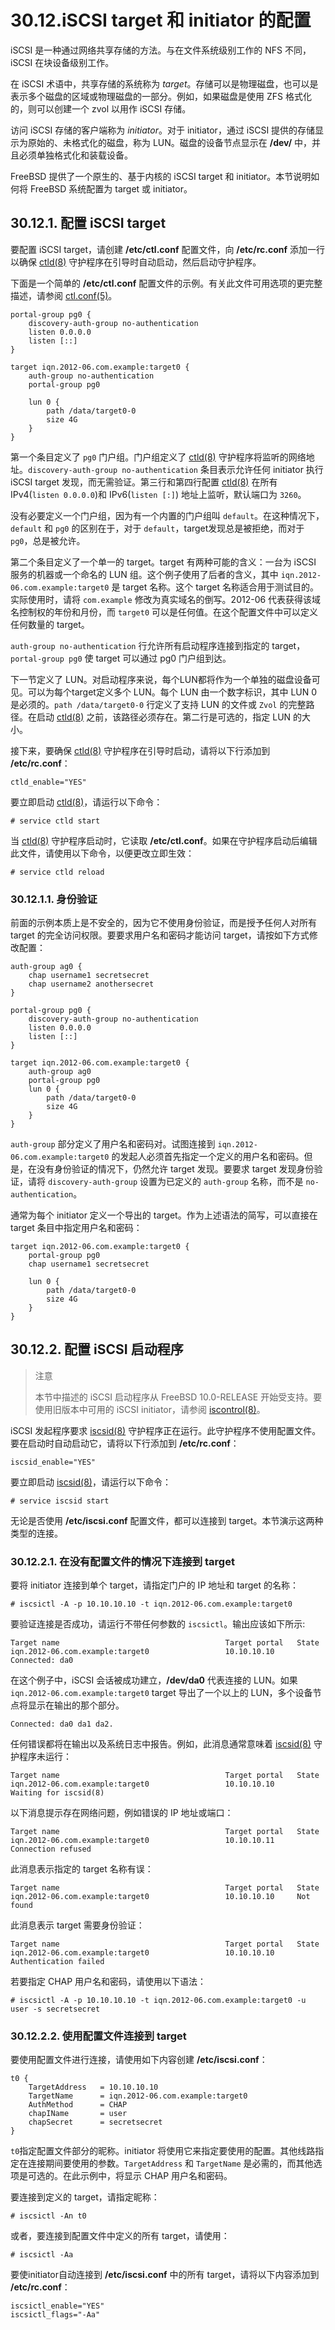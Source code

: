 # 30.12.iSCSI target 和 initiator 的配置

iSCSI 是一种通过网络共享存储的方法。与在文件系统级别工作的 NFS 不同，iSCSI 在块设备级别工作。

在 iSCSI 术语中，共享存储的系统称为 _target_。存储可以是物理磁盘，也可以是表示多个磁盘的区域或物理磁盘的一部分。例如，如果磁盘是使用 ZFS 格式化的，则可以创建一个 zvol 以用作 iSCSI 存储。

访问 iSCSI 存储的客户端称为 _initiator_。对于 initiator，通过 iSCSI 提供的存储显示为原始的、未格式化的磁盘，称为 LUN。磁盘的设备节点显示在 **/dev/** 中，并且必须单独格式化和装载设备。

FreeBSD 提供了一个原生的、基于内核的 iSCSI target 和 initiator。本节说明如何将 FreeBSD 系统配置为 target 或 initiator。

## 30.12.1. 配置 iSCSI target

要配置 iSCSI target，请创建 **/etc/ctl.conf** 配置文件，向 **/etc/rc.conf** 添加一行以确保 [ctld(8)](https://www.freebsd.org/cgi/man.cgi?query=ctld\&sektion=8\&format=html) 守护程序在引导时自动启动，然后启动守护程序。

下面是一个简单的 **/etc/ctl.conf** 配置文件的示例。有关此文件可用选项的更完整描述，请参阅 [ctl.conf(5)](https://www.freebsd.org/cgi/man.cgi?query=ctl.conf\&sektion=5\&format=html)。

```
portal-group pg0 {
	discovery-auth-group no-authentication
	listen 0.0.0.0
	listen [::]
}

target iqn.2012-06.com.example:target0 {
	auth-group no-authentication
	portal-group pg0

	lun 0 {
		path /data/target0-0
		size 4G
	}
}
```

第一个条目定义了 `pg0` 门户组。门户组定义了 [ctld(8)](https://www.freebsd.org/cgi/man.cgi?query=ctld\&sektion=8\&format=html) 守护程序将监听的网络地址。`discovery-auth-group no-authentication` 条目表示允许任何 initiator 执行 iSCSI target 发现，而无需验证。第三行和第四行配置 [ctld(8)](https://www.freebsd.org/cgi/man.cgi?query=ctld\&sektion=8\&format=html) 在所有 IPv4(`listen 0.0.0.0`)和 IPv6(`listen [:]`) 地址上监听，默认端口为 `3260`。

没有必要定义一个门户组，因为有一个内置的门户组叫 `default`。在这种情况下，`default` 和 `pg0` 的区别在于，对于 `default`，target发现总是被拒绝，而对于`pg0`，总是被允许。

第二个条目定义了一个单一的 target。target 有两种可能的含义：一台为 iSCSI 服务的机器或一个命名的 LUN 组。这个例子使用了后者的含义，其中 `iqn.2012-06.com.example:target0` 是 target 名称。这个 target 名称适合用于测试目的。实际使用时，请将 `com.example` 修改为真实域名的倒写。2012-06 代表获得该域名控制权的年份和月份，而 `target0` 可以是任何值。在这个配置文件中可以定义任何数量的 target。

`auth-group no-authentication` 行允许所有启动程序连接到指定的 target，`portal-group pg0` 使 target 可以通过 pg0 门户组到达。

下一节定义了 LUN。对启动程序来说，每个LUN都将作为一个单独的磁盘设备可见。可以为每个target定义多个 LUN。每个 LUN 由一个数字标识，其中 LUN 0 是必须的。`path /data/target0-0` 行定义了支持 LUN 的文件或 `Zvol` 的完整路径。在启动 [ctld(8)](https://www.freebsd.org/cgi/man.cgi?query=ctld\&sektion=8\&format=html) 之前，该路径必须存在。第二行是可选的，指定 LUN 的大小。

接下来，要确保 [ctld(8)](https://www.freebsd.org/cgi/man.cgi?query=ctld\&sektion=8\&format=html) 守护程序在引导时启动，请将以下行添加到 **/etc/rc.conf**：

```
ctld_enable="YES"
```

要立即启动 [ctld(8)](https://www.freebsd.org/cgi/man.cgi?query=ctld\&sektion=8\&format=html)，请运行以下命令：

```
# service ctld start
```

当 [ctld(8)](https://www.freebsd.org/cgi/man.cgi?query=ctld\&sektion=8\&format=html) 守护程序启动时，它读取 **/etc/ctl.conf**。如果在守护程序启动后编辑此文件，请使用以下命令，以便更改立即生效：

```
# service ctld reload
```

### 30.12.1.1. 身份验证

前面的示例本质上是不安全的，因为它不使用身份验证，而是授予任何人对所有 target 的完全访问权限。要要求用户名和密码才能访问 target，请按如下方式修改配置：

```
auth-group ag0 {
	chap username1 secretsecret
	chap username2 anothersecret
}

portal-group pg0 {
	discovery-auth-group no-authentication
	listen 0.0.0.0
	listen [::]
}

target iqn.2012-06.com.example:target0 {
	auth-group ag0
	portal-group pg0
	lun 0 {
		path /data/target0-0
		size 4G
	}
}
```

`auth-group` 部分定义了用户名和密码对。试图连接到 `iqn.2012-06.com.example:target0` 的发起人必须首先指定一个定义的用户名和密码。但是，在没有身份验证的情况下，仍然允许 target 发现。要要求 target 发现身份验证，请将 `discovery-auth-group` 设置为已定义的 `auth-group` 名称，而不是 `no-authentication`。

通常为每个 initiator 定义一个导出的 target。作为上述语法的简写，可以直接在 target 条目中指定用户名和密码：

```
target iqn.2012-06.com.example:target0 {
	portal-group pg0
	chap username1 secretsecret

	lun 0 {
		path /data/target0-0
		size 4G
	}
}
```

## 30.12.2. 配置 iSCSI 启动程序

>注意                                                                                                                                              
>
>本节中描述的 iSCSI 启动程序从 FreeBSD 10.0-RELEASE 开始受支持。要使用旧版本中可用的 iSCSI initiator，请参阅 [iscontrol(8)](https://www.freebsd.org/cgi/man.cgi?query=iscontrol\&sektion=8\&format=html)。

iSCSI 发起程序要求 [iscsid(8)](https://www.freebsd.org/cgi/man.cgi?query=iscsid\&sektion=8\&format=html) 守护程序正在运行。此守护程序不使用配置文件。要在启动时自动启动它，请将以下行添加到 **/etc/rc.conf**：

```
iscsid_enable="YES"
```

要立即启动 [iscsid(8)](https://www.freebsd.org/cgi/man.cgi?query=iscsid\&sektion=8\&format=html)，请运行以下命令：

```
# service iscsid start
```

无论是否使用 **/etc/iscsi.conf** 配置文件，都可以连接到 target。本节演示这两种类型的连接。

### 30.12.2.1. 在没有配置文件的情况下连接到 target

要将 initiator 连接到单个 target，请指定门户的 IP 地址和 target 的名称：

```
# iscsictl -A -p 10.10.10.10 -t iqn.2012-06.com.example:target0
```

要验证连接是否成功，请运行不带任何参数的 `iscsictl`。输出应该如下所示:

```
Target name                                     Target portal   State
iqn.2012-06.com.example:target0                 10.10.10.10     Connected: da0
```

在这个例子中，iSCSI 会话被成功建立，**/dev/da0** 代表连接的 LUN。如果 `iqn.2012-06.com.example:target0` target 导出了一个以上的 LUN，多个设备节点将显示在输出的那个部分。

```
Connected: da0 da1 da2.
```

任何错误都将在输出以及系统日志中报告。例如，此消息通常意味着 [iscsid(8)](https://www.freebsd.org/cgi/man.cgi?query=iscsid\&sektion=8\&format=html) 守护程序未运行：

```
Target name                                     Target portal   State
iqn.2012-06.com.example:target0                 10.10.10.10     Waiting for iscsid(8)
```

以下消息提示存在网络问题，例如错误的 IP 地址或端口：

```
Target name                                     Target portal   State
iqn.2012-06.com.example:target0                 10.10.10.11     Connection refused
```

此消息表示指定的 target 名称有误：

```
Target name                                     Target portal   State
iqn.2012-06.com.example:target0                 10.10.10.10     Not found
```

此消息表示 target 需要身份验证：

```
Target name                                     Target portal   State
iqn.2012-06.com.example:target0                 10.10.10.10     Authentication failed
```

若要指定 CHAP 用户名和密码，请使用以下语法：

```
# iscsictl -A -p 10.10.10.10 -t iqn.2012-06.com.example:target0 -u user -s secretsecret
```

### 30.12.2.2. 使用配置文件连接到 target

要使用配置文件进行连接，请使用如下内容创建 **/etc/iscsi.conf**：

```
t0 {
	TargetAddress   = 10.10.10.10
	TargetName      = iqn.2012-06.com.example:target0
	AuthMethod      = CHAP
	chapIName       = user
	chapSecret      = secretsecret
}
```

`t0`指定配置文件部分的昵称。initiator 将使用它来指定要使用的配置。其他线路指定在连接期间要使用的参数。`TargetAddress` 和 `TargetName` 是必需的，而其他选项是可选的。在此示例中，将显示 CHAP 用户名和密码。

要连接到定义的 target，请指定昵称：

```
# iscsictl -An t0
```

或者，要连接到配置文件中定义的所有 target，请使用：

```
# iscsictl -Aa
```

要使initiator自动连接到 **/etc/iscsi.conf** 中的所有 target，请将以下内容添加到 **/etc/rc.conf**：

```
iscsictl_enable="YES"
iscsictl_flags="-Aa"
```
